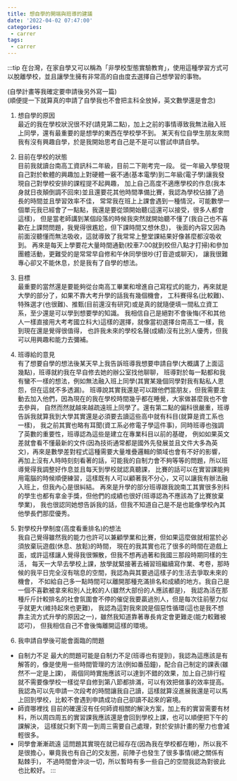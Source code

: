 ```yaml
---
title: 想自學的開端與班導的建議
date: '2022-04-02 07:47:00'
categories:
 - carrer
tags:
 - carrer
---
```


:::tip
在台灣，在家自學又可以稱為「非學校型態實驗教育」，使用這種學習方式可以脫離學校，並且讓學生擁有非常高的自由度去選擇自己想學習的事物。  

(自學計畫等我確定要申請後另外寫一篇)  
(順便提一下就算真的申請了自學我也不會把主科全放掉，英文數學還是會念)  

1. 想自學的原因  
最近的我在學校狀況很不好(請見第二點)，加上之前的事情導致我無法融入班上同學，還有最重要的是想學的東西在學校學不到。
某天有位自學生朋友來問我有沒有興趣自學，於是我開始思考自己是不是可以嘗試申請自學。

2. 目前在學校的狀態  
目前我就讀台南高工資訊科二年級，目前二下剛考完一段。
從一年級入學發現自己對於軟體的興趣加上對硬體一竅不通(基本電學)到二年級(電子學)讓我發現自己對學校安排的課程提不起興趣，
加上自己高度不適應學校的作息(我本身就日夜顛倒調不回來)並且還要花其他時間準備比賽，我認為學校佔據了過長的時間並且學習效率不佳，
常常我在班上上課會遇到一種情況，可能數學一個單元我已經會了一點點，我還是要從頭開始聽(這還可以接受，很多人都會這樣)，
但是當老師講到某個段落的時候我突然就開始聽不懂了(我自己也不喜歡在上課問問題，我覺得很尷尬，但下課時間又想休息)，
後面的內容又因為前面沒聽懂而無法吸收，這就導致了我常常上整堂課結果好像甚麼都沒吸收到。
再來是每天上學要花大量時間通勤(校車7:00就到校但八點才打掃)和參加團體活動，更難受的是常常早自修和午休同學很吵(打音遊或聊天)，
讓我很難專心卻又不能休息，於是我有了自學的想法。

3. 目標  
最重要的當然還是要能夠從台南高工畢業和增進自己寫程式的能力，再來就是大學的部分了，如果不靠大考升學的話我有幾個機會，
工科賽得名(比較難)、特殊選才(也很難)、推甄(目前還沒有研究)或是真的就隨便填一間私立資工系，至少還是可以學到想要學的知識。
我相信自己是絕對不會後悔(不和其他人一樣直接用大考考國立科大)這樣的選擇，就像當初選擇台南高工一樣，我到現在還是覺得很值得，
也許我未來的學校名聲(成績)沒有比別人優秀，但我可以用興趣和能力去彌補。

4. 班導給的意見  
有了想要自學的想法後某天早上我告訴班導我想要申請自學(大概講了上面這幾點)，班導就約我在早自修去她的辦公室找他聊聊，
班導對於每一點都和我有蠻不一樣的想法，例如無法融入班上同學(其實某幾個同學對我有點私人恩怨，但在這就不多透漏)。
班導說其實我還是可以跟他們當朋友，但我需要主動去加入他們，因為現在的我在學校時間幾乎都在睡覺，大家做甚麼我也不會去參與，
自然而然就越來越疏遠班上同學了。還有第二點的偏科很嚴重，班導告訴我就算我到大學其實還是必須要去讀這些高中就有科目(就算是資工系也一樣)，
我之前其實也略有耳聞(資工系必修電子學這件事)，同時班導也強調了英數的重要性，班導認為這些是建立在專業科目以前的基礎，
例如如果英文差就會看不懂最新的文件(因為技術通常都是國外先發展並且文件大多為英文)，再來是數學差對程式這種需要大量堆疊邏輯的領域也會有不好的影響，
再加上沒有人時時刻刻看著的話，可能我的自制力會不夠等等的問題，所以班導覺得我調整好作息並且每天到學校就認真聽課，
比賽的話可以在實習課能夠用電腦的時候順便練習，這樣既有人可以顧著我不分心，又可以讓我有辦法融入班上，但我內心是很糾結。
再來是升學的部分班導跟我說南工其實很多別科的學生也都有拿金手獎，但他們的成績也很好(班導認為不應該為了比賽放棄學業)，
我也很認同她想告訴我的話，但我不知道自己是不是也能像學校內其他學長們那麼優秀。

5. 對學校升學制度(高度看重排名)的想法  
我自己覺得雖然我的能力也許可以兼顧學業和比賽，但如果這麼做就相當於必須放棄玩遊戲(休息、放鬆)的時間，
現在的我其實也花了很多的時間在遊戲上面，或許這樣讓人覺得我很懶散，但我不想再過著和我國三那段時期同樣的生活，
每天一大早去學校上課，放學就緊接著去補習班繼續寫作業、考卷，那時候的我平日完全沒有喘息的空間，我認為與其要過這樣子的生活去爭取未來的機會，
不如給自己多一點時間可以離開那種充滿排名和成績的地方。我自己是一個不喜歡被拿來和別人比較的人(雖然大部份的人應該都是)，
我認為活在那種斤斤計較排名的社會氛圍會不停的催促我要贏過別人，但是每次往前壓力似乎就更大(維持起來也更難)，
我認為這對我來說是個惡性循環(這也是我不想靠主流方式升學的原因之一)，雖然我知道靠著專長肯定會更難走(能力較難被認可)，
但我相信自己不會後悔離開這樣的環境。

6. 我申請自學後可能會面臨的問題
- 自制力不足
最大的問題可能是自制力不足(班導也有提到)，我認為這應該是有解答的，像是使用一些時間管理的方法(例如番茄鐘)，配合自己制定的課表(雖然不一定是上課)，
兩個同時實施應該可以達到不錯的效果，加上自己排行程就不需要像學校一樣從早自修到第八節都排滿，可以有效把做事的效率提高。
我認為可以先申請一次段考的時間讓我自己讀，這樣就算沒進展我還是可以馬上回到學校，比較不會遇到申請成功自己卻讀不起來的窘境。
- 師資哪裡找
目前的確還沒有任何師資相關的解決方案，加上有的實習需要有材料，所以周四周五的實習課我應該還是會回到學校上課，也可以順便把下午的課解決，
這樣就只剩下周一到周三需要自己處理，對於安排計畫的壓力也會減輕很多。
- 同學會漸漸疏遠
這問題其實現在就已經存在(因為我在學校都在睡)，所以我不是很擔心，畢竟我也有自己的交友圈，前陣子也發生了很多事情(總之關係有點棘手)，
不過時間會沖淡一切，所以暫時有多一些自己的空間我認為對彼此也比較好。
:::